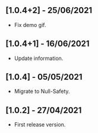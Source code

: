 ## [1.0.4+2] - 25/06/2021

* Fix demo gif.

## [1.0.4+1] - 16/06/2021

* Update information.

## [1.0.4] - 05/05/2021

* Migrate to Null-Safety.

## [1.0.2] - 27/04/2021

* First release version.
